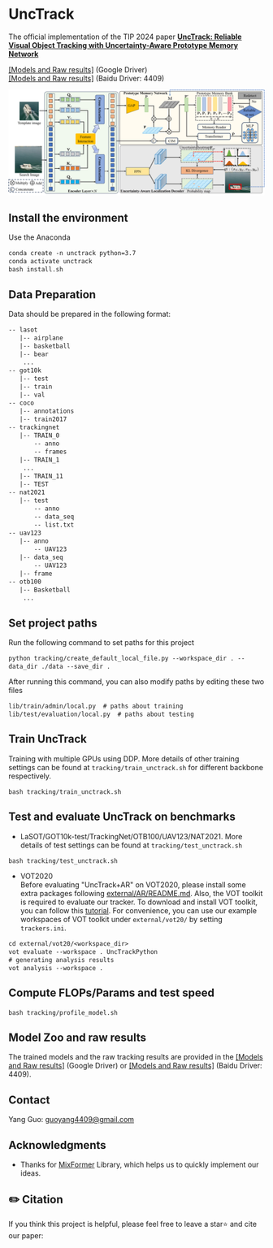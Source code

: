 # UncTrack

The official implementation of the TIP 2024 paper [**UncTrack: Reliable Visual Object Tracking with
Uncertainty-Aware Prototype Memory Network**]()

[[Models and Raw results]](https://drive.google.com/drive/folders/1wfK1SP1N7YRyv7BWlYHFSuxT2WINvlHM?usp=sharing) (Google Driver)  
[[Models and Raw results]](https://pan.baidu.com/s/1fdu1Ds5vByW8i2OKwRTtYA?pwd=4409) (Baidu Driver: 4409)

![UncTrack_Framework](tracking/unctrack_framework.jpg)

## Install the environment
Use the Anaconda
```
conda create -n unctrack python=3.7
conda activate unctrack
bash install.sh
```

## Data Preparation
Data should be prepared in the following format:
```
-- lasot
   |-- airplane
   |-- basketball
   |-- bear
    ...
-- got10k
   |-- test
   |-- train
   |-- val
-- coco
   |-- annotations
   |-- train2017
-- trackingnet
   |-- TRAIN_0
       -- anno
       -- frames
   |-- TRAIN_1
    ...
   |-- TRAIN_11
   |-- TEST
-- nat2021
   |-- test
       -- anno
       -- data_seq
       -- list.txt
-- uav123
   |-- anno
       -- UAV123
   |-- data_seq
       -- UAV123
   |-- frame
-- otb100
   |-- Basketball
    ...
```

## Set project paths
Run the following command to set paths for this project
```
python tracking/create_default_local_file.py --workspace_dir . --data_dir ./data --save_dir .
```
After running this command, you can also modify paths by editing these two files
```
lib/train/admin/local.py  # paths about training
lib/test/evaluation/local.py  # paths about testing
```

## Train UncTrack
Training with multiple GPUs using DDP. More details of 
other training settings can be found at ```tracking/train_unctrack.sh``` for different backbone respectively.
```
bash tracking/train_unctrack.sh
```

## Test and evaluate UncTrack on benchmarks

- LaSOT/GOT10k-test/TrackingNet/OTB100/UAV123/NAT2021. More details of 
test settings can be found at ```tracking/test_unctrack.sh```
```
bash tracking/test_unctrack.sh
```

- VOT2020  
Before evaluating "UncTrack+AR" on VOT2020, please install some extra packages following [external/AR/README.md](external/AR/README.md). Also, the VOT toolkit is required to evaluate our tracker. To download and install VOT toolkit, you can follow this [tutorial](https://www.votchallenge.net/howto/tutorial_python.html). For convenience, you can use our example workspaces of VOT toolkit under ```external/vot20/``` by setting ```trackers.ini```.
```
cd external/vot20/<workspace_dir>
vot evaluate --workspace . UncTrackPython
# generating analysis results
vot analysis --workspace .
```

## Compute FLOPs/Params and test speed
```
bash tracking/profile_model.sh
```

## Model Zoo and raw results
The trained models and the raw tracking results are provided in the [[Models and Raw results]](https://drive.google.com/drive/folders/1wfK1SP1N7YRyv7BWlYHFSuxT2WINvlHM?usp=sharing) (Google Driver) or
[[Models and Raw results]](https://pan.baidu.com/s/1fdu1Ds5vByW8i2OKwRTtYA?pwd=4409) (Baidu Driver: 4409).

## Contact
Yang Guo: guoyang4409@gmail.com

## Acknowledgments
* Thanks for [MixFormer](https://github.com/MCG-NJU/MixFormer) Library, which helps us to quickly implement our ideas.

## ✏️ Citation

If you think this project is helpful, please feel free to leave a star⭐️ and cite our paper:

```

```